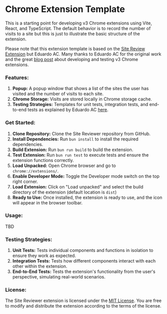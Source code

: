 # Chrome Extension Template
This is a starting point for developing v3 Chrome extensions using Vite, React, and TypeScript.
The default behavior is to record the number of visits to a site but this is just to illustrate the basic structure of the extension.

Please note that this extension template is based on the [Site Review Extension](https://github.com/EduardoAC/site-review-extension/tree/master) but Eduardo AC.
Many thanks to Eduardo AC for the original work and the great [blog post](https://medium.com/@byeduardoac/chrome-extensions-effective-unit-testing-with-jest-chrome-bc3edf3c171a) about developing and testing v3 Chrome extensions.

### Features:

1. **Popup:** A popup window that shows a list of the sites the user has visited and the number of visits to each site.
2. **Chrome Storage:** Visits are stored locally in Chrome storage cache.
3. **Testing Strategies:** Templates for unit tests, integration tests, and end-to-end tests as explained by Eduardo AC [here](https://medium.com/@byeduardoac/chrome-extensions-effective-unit-testing-with-jest-chrome-bc3edf3c171a).

### Get Started:

1. **Clone Repository:** Clone the Site Reviewer repository from GitHub.
2. **Install Dependencies:** Run `bun install` to install the required dependencies.
3. **Build Extension:** Run `bun run build` to build the extension.
4. **Test Extension:** Run `bun run test` to execute tests and ensure the extension functions correctly.
5. **Load Unpacked:** Open Chrome browser and go to `chrome://extensions/`.
6. **Enable Developer Mode:** Toggle the Developer mode switch on the top right corner.
7. **Load Extension:** Click on "Load unpacked" and select the build directory of the extension (default location is `dist`)
8. **Ready to Use:** Once installed, the extension is ready to use, and the icon will appear in the browser toolbar.

### Usage:

TBD

### Testing Strategies:

1. **Unit Tests:** Tests individual components and functions in isolation to ensure they work as expected.
2. **Integration Tests:** Tests how different components interact with each other within the extension.
3. **End-to-End Tests:** Tests the extension's functionality from the user's perspective, simulating real-world scenarios.

### License:

The Site Reviewer extension is licensed under the [MIT License](https://opensource.org/licenses/MIT). You are free to modify and distribute the extension according to the terms of the license.
